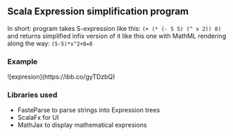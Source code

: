 <h2>Scala Expression simplification program</h2>
<p>
In short: program takes S-expression like this: <code>(+ (* (- 5 5) (^ x 2)) 8)</code>
and returns simplified infix version of it like this one with MathML rendering along the way: 
<code>(5-5)*x^2+8=8</code>
</p>

<h3>Example</h3>
![expresion](https://ibb.co/gyTDzbQ)
<h3>Libraries used</h3>
<ul>
    <li>FasteParse to parse strings into Expression trees</li>
    <li>ScalaFx for UI</li>
    <li>MathJax to display mathematical expresions</li>
</ul>